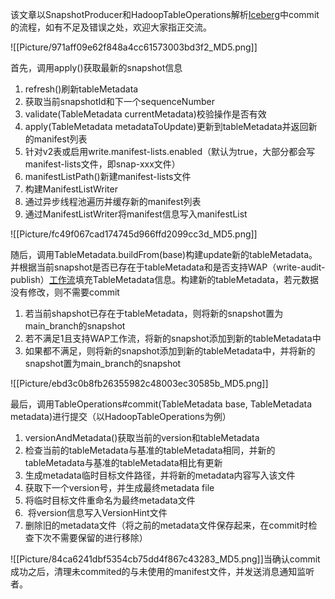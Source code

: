 该文章以SnapshotProducer和HadoopTableOperations解析[Iceberg](https://so.csdn.net/so/search?q=Iceberg&spm=1001.2101.3001.7020)中commit的流程，如有不足及错误之处，欢迎大家指正交流。

![[Picture/971aff09e62f848a4cc61573003bd3f2_MD5.png]]

首先，调用apply()获取最新的snapshot信息

1.  refresh()刷新tableMetadata
2.  获取当前snapshotId和下一个sequenceNumber
3.  validate(TableMetadata currentMetadata)校验操作是否有效
4.  apply(TableMetadata metadataToUpdate)更新到tableMetadata并返回新的manifest列表
5.  针对v2表或启用write.manifest-lists.enabled（默认为true，大部分都会写manifest-lists文件，即snap-xxx文件）
6.  manifestListPath()新建manifest-lists文件
7.  构建ManifestListWriter
8.  通过异步线程池遍历并缓存新的manifest列表
9.  通过ManifestListWriter将manifest信息写入manifestList

![[Picture/fc49f067cad174745d966ffd2099cc3d_MD5.png]]

随后，调用TableMetadata.buildFrom(base)构建update新的tableMetadata。并根据当前snapshot是否已存在于tableMetadata和是否支持WAP（write-audit-publish）[工作流](https://so.csdn.net/so/search?q=%E5%B7%A5%E4%BD%9C%E6%B5%81&spm=1001.2101.3001.7020)填充TableMetadata信息。构建新的tableMetadata，若元数据没有修改，则不需要commit

1.  若当前shapshot已存在于tableMetadata，则将新的snapshot置为main\_branch的snapshot
2.  若不满足1且支持WAP工作流，将新的snapshot添加到新的tableMetadata中
3.  如果都不满足，则将新的snapshot添加到新的tableMetadata中，并将新的snapshot置为main\_branch的snapshot

![[Picture/ebd3c0b8fb26355982c48003ec30585b_MD5.png]]

最后，调用TableOperations#commit(TableMetadata base, TableMetadata metadata)进行提交（以HadoopTableOperations为例）

1.  versionAndMetadata()获取当前的version和tableMetadata
2.  检查当前的tableMetadata与基准的tableMetadata相同，并新的tableMetadata与基准的tableMetadata相比有更新
3.  生成metadata临时目标文件路径，并将新的metadata内容写入该文件
4.  获取下一个version号，并生成最终metadata file
5.  将临时目标文件重命名为最终metadata文件
6.   将version信息写入VersionHint文件
7.  删除旧的metadata文件（将之前的metadata文件保存起来，在commit时检查下次不需要保留的进行移除）

![[Picture/84ca6241dbf5354cb75dd4f867c43283_MD5.png]]当确认commit成功之后，清理未commited的与未使用的manifest文件，并发送消息通知监听者。